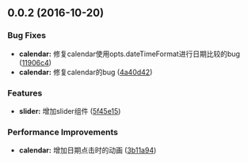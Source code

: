 <a name="0.0.2"></a>
## 0.0.2 (2016-10-20)


### Bug Fixes

* **calendar:** 修复calendar使用opts.dateTimeFormat进行日期比较的bug ([11906c4](https://github.com/fsy0718/riot-component/commit/11906c4))
* **calendar:** 修复calendar的bug ([4a40d42](https://github.com/fsy0718/riot-component/commit/4a40d42))


### Features

* **slider:** 增加slider组件 ([5f45e15](https://github.com/fsy0718/riot-component/commit/5f45e15))


### Performance Improvements

* **calendar:** 增加日期点击时的动画 ([3b11a94](https://github.com/fsy0718/riot-component/commit/3b11a94))



